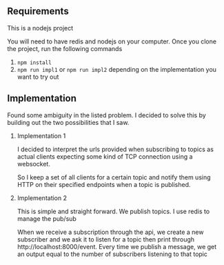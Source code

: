 ## Requirements

This is a nodejs project

You will need to have redis and nodejs on your computer.
Once you clone the project, run the following commands

1. `npm install`
2. `npm run impl1` or `npm run impl2` depending on the implementation you want to try out

## Implementation

Found some ambiguity in the listed problem. I decided to solve this by building out the two possibilities that I saw.

1. Implementation 1

    I decided to interpret the urls provided when subscribing to topics as actual clients expecting some kind of TCP connection using a websocket.

    So I keep a set of all clients for a certain topic and notify them using HTTP on their specified endpoints when a topic is published.


2. Implementation 2

    This is simple and straight forward. We publish topics. I use redis to manage the pub/sub


    When we receive a subscription through the api, we create a new subscriber and we ask it to listen for a topic then print through http://localhost:8000/event. Every time we publish a message, we get an output equal to the number of subscribers listening to that topic
